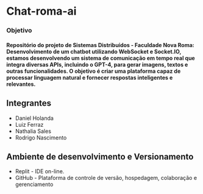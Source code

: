 # Chat-roma-ai

### Objetivo
#### Repositório do projeto de Sistemas Distribuídos - Faculdade Nova Roma: Desenvolvimento de um chatbot utilizando WebSocket e Socket.IO, estamos desenvolvendo um sistema de comunicação em tempo real que integra diversas APIs, incluindo o GPT-4, para gerar imagens, textos e outras funcionalidades. O objetivo é criar uma plataforma capaz de processar linguagem natural e fornecer respostas inteligentes e relevantes.

## Integrantes
- Daniel Holanda
- Luiz Ferraz
- Nathalia Sales
- Rodrigo Nascimento

## Ambiente de desenvolvimento e Versionamento 

- Replit - IDE on-line.<br>
- GitHub - Plataforma de controle de versão, hospedagem, colaboração e gerenciamento


